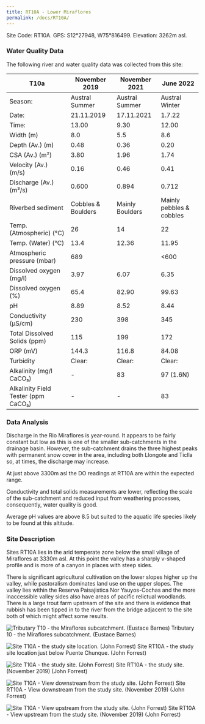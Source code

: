 ```yaml
---
title: RT10A - Lower Miraflores
permalink: /docs/RT10A/
---
```



Site Code: RT10A.  GPS: S12°27948, W75°816499. Elevation:
3262m asl.


### Water Quality Data

The following river and water quality data was collected from this site:
 
|     T10a                                   |     November 2019         |     November 2021      |     June 2022                   |
|--------------------------------------------|---------------------------|------------------------|---------------------------------|
|     Season:                                |     Austral Summer        |     Austral Summer     |     Austral Winter              |
|     Date:                                  |     21.11.2019            |     17.11.2021         |     1.7.22                      |
|     Time:                                  |     13.00                 |     9.30               |     12.00                       |
|     Width (m)                              |     8.0                   |     5.5                |     8.6                         |
|     Depth (Av.) (m)                        |     0.48                  |     0.36               |     0.20                        |
|     CSA (Av.) (m²)                         |     3.80                  |     1.96               |     1.74                        |
|     Velocity (Av.) (m/s)                   |     0.16                  |     0.46               |     0.41                        |
|     Discharge (Av.) (m³/s)                 |     0.600                 |     0.894              |     0.712                       |
|     Riverbed sediment                      |     Cobbles & Boulders    |     Mainly Boulders    |     Mainly pebbles & cobbles    |
|     Temp. (Atmospheric) (°C)               |     26                    |     14                 |     22                          |
|     Temp. (Water) (°C)                     |     13.4                  |     12.36              |     11.95                       |
|     Atmospheric pressure (mbar)            |     689                   |                        |     <600                        |
|     Dissolved oxygen (mg/l)                |     3.97                  |     6.07               |     6.35                        |
|     Dissolved oxygen (%)                   |     65.4                  |     82.90              |     99.63                       |
|     pH                                     |     8.89                  |     8.52               |     8.44                        |
|     Conductivity (µS/cm)                   |     230                   |     398                |     345                         |
|     Total Dissolved Solids (ppm)           |     115                   |     199                |     172                         |
|     ORP (mV)                               |     144.3                 |     116.8              |     84.08                       |
|     Turbidity                              |     Clear:                |     Clear:             |     Clear:                      |
|     Alkalinity (mg/l CaCO₃)                |     -                     |     83                 |     97 (1.6N)                   |
|     Alkalinity Field Tester (ppm CaCO₃)    |     -                     |     -                  |     83                          |


### Data Analysis
Discharge in the Rio Miraflores is year-round. It appears to be fairly constant but low as this is one of the smaller sub-catchments in the drainage basin. However, the sub-catchment drains the three highest peaks with permanent snow cover in the area, including both Llongote and Ticlla so, at times, the discharge may increase. 

At just above 3300m asl the DO readings at RT10A are within the expected range.

Conductivity and total solids measurements are lower, reflecting the scale of the sub-catchment and reduced input from weathering processes, consequently, water quality is good. 

Average pH values are above 8.5 but suited to the aquatic life species likely to be found at this altitude.


### Site Description
Sites RT10A lies in the arid temperate zone below the small village of Miraflores at 3330m asl. At this point the valley has a sharply v-shaped profile and is more of a canyon in places with steep sides. 

There is significant agricultural cultivation on the lower slopes higher up the valley, while pastoralism dominates land use on the upper slopes. The valley lies within the Reserva Paisajistica Nor Yauyos-Cochas and the more inaccessible valley sides also have areas of pacific relictual woodlands. 
There is a large trout farm upstream of the site and there is evidence that rubbish has been tipped in to the river from the bridge adjacent to the site both of which might affect some results.


![Tributary T10 - the Miraflores subcatchment. (Eustace Barnes)](/assets/SiteDescriptions/T10/T10Mirafloressubcatchment.jpg)
Tributary 10 - the Miraflores subcatchment. (Eustace Barnes)


![Site T10A - the study site location. (John Forrest)](/assets/SiteDescriptions/T10/RT10ALowerMirafloresvalley.jpg)
Site RT10A - the study site location just below Puente Chunque. (John Forrest)


![Site T10A - the study site. (John Forrest)](/assets/SiteDescriptions/T10/T10AStudysite.JPG)
Site RT10A - the study site. (November 2019) (John Forrest)


![Site T10A - View downstream from the study site. (John Forrest)](/assets/SiteDescriptions/T10/T10AViewdownstream.JPG)
Site RT10A - View downstream from the study site. (November 2019) (John Forrest)


![Site T10A - View upstream from the study site. (John Forrest)](/assets/SiteDescriptions/T10/T10AViewupstream.JPG)
Site RT10A - View upstream from the study site. (November 2019) (John Forrest)

